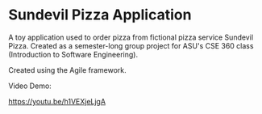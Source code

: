 # Sundevil Pizza Application

A toy application used to order pizza from fictional pizza service Sundevil Pizza. Created as a semester-long group project for ASU's CSE 360 class (Introduction to Software Engineering). 

Created using the Agile framework.

Video Demo:

https://youtu.be/h1VEXjeLjgA
